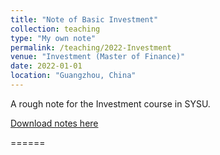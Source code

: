 ```yaml
---
title: "Note of Basic Investment"
collection: teaching
type: "My own note"
permalink: /teaching/2022-Investment
venue: "Investment (Master of Finance)"
date: 2022-01-01
location: "Guangzhou, China"
---
```


A rough note for the Investment course in SYSU.

[Download notes here](http://SHXiao-Stella.github.io/files/notes/Investment_Note_(Chinese-English_mixed).pdf)

======
